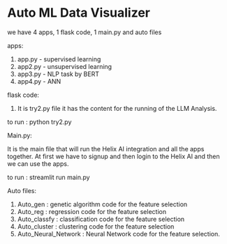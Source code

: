# Auto ML Data Visualizer
we have 4 apps, 1 flask code, 1 main.py and auto files

apps:

1) app.py - supervised learning
2) app2.py - unsupervised learning
3) app3.py - NLP task by BERT
4) app4.py - ANN

flask code:

1) It is try2.py file it has the content for the running of the LLM Analysis.

to run : python try2.py


Main.py:

It is the main file that will run the Helix AI integration and all the apps 
together. At first we have to signup and then login to the Helix AI and then
we can use the apps.

to run : streamlit run main.py


Auto files:
1) Auto_gen : genetic algorithm code for the feature selection
2) Auto_reg : regression code for the feature selection
3) Auto_classfy : classification code for the feature selection
4) Auto_cluster : clustering code for the feature selection
5) Auto_Neural_Network : Neural Network code for the feature selection.
